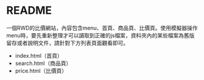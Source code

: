 README
==
一個RWD的比價網站，內容包含menu、首頁、商品頁、比價頁。使用模擬器操作menu時，要先重新整理才可以讀取到正確的js檔案，資料夾內的某些檔案為舊版留存或者說明文件，請針對下方列表頁面觀看即可。
- index.html（首頁）
- search.html（商品頁）
- price.html（比價頁）

